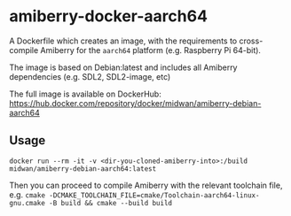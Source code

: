 # amiberry-docker-aarch64

A Dockerfile which creates an image, with the requirements to cross-compile Amiberry for the `aarch64` platform (e.g. Raspberry Pi 64-bit).

The image is based on Debian:latest and includes all Amiberry dependencies (e.g. SDL2, SDL2-image, etc)

The full image is available on DockerHub: <https://hub.docker.com/repository/docker/midwan/amiberry-debian-aarch64>

## Usage

`docker run --rm -it -v <dir-you-cloned-amiberry-into>:/build midwan/amiberry-debian-aarch64:latest`

Then you can proceed to compile Amiberry with the relevant toolchain file, e.g. `cmake -DCMAKE_TOOLCHAIN_FILE=cmake/Toolchain-aarch64-linux-gnu.cmake -B build && cmake --build build`
